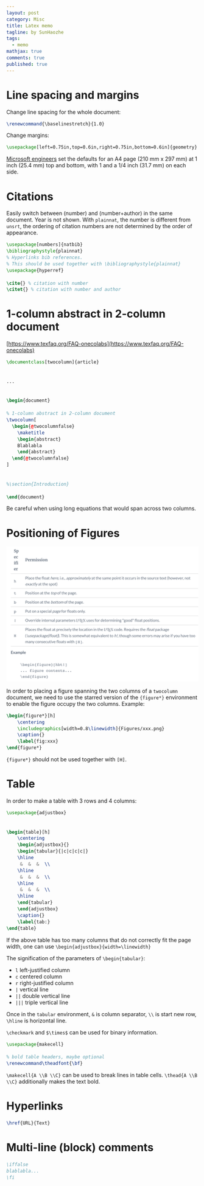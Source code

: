 ```yaml
---
layout: post
category: Misc   
title: Latex memo 
tagline: by SunHaozhe
tags: 
  - memo
mathjax: true
comments: true
published: true
---
```


# Line spacing and margins 

Change line spacing for the whole document:

```latex
\renewcommand{\baselinestretch}{1.0}
```

Change margins:

```latex
\usepackage[left=0.75in,top=0.6in,right=0.75in,bottom=0.6in]{geometry}
```

[Microsoft engineers](http://www.metricationmatters.com/docs/PageBordersInchesORmillimetres.pdf) set the defaults for an A4 page (210 mm x 297 mm) at 1 inch (25.4 mm) top and bottom, with 1 and a 1/4 inch (31.7 mm) on each side. 

# Citations

Easily switch between (number) and (number+author) in the same document. Year is not shown. With `plainnat`, the number is different from `unsrt`, the ordering of citation numbers are not determined by the order of appearance. 

```latex
\usepackage[numbers]{natbib}
\bibliographystyle{plainnat}
% Hyperlinks bib references.
% This should be used together with \bibliographystyle{plainnat}
\usepackage{hyperref}  

\cite{} % citation with number
\citet{} % citation with number and author
```

# 1-column abstract in 2-column document


[https://www.texfaq.org/FAQ-onecolabs](https://www.texfaq.org/FAQ-onecolabs)

```latex
\documentclass[twocolumn]{article}


...


\begin{document}

% 1-column abstract in 2-column document 
\twocolumn[
  \begin{@twocolumnfalse}
    \maketitle
    \begin{abstract}
    Blablabla
    \end{abstract}
  \end{@twocolumnfalse}
]


%\section{Introduction}

\end{document}
```

Be careful when using long equations that would span across two columns. 

# Positioning of Figures

![figure_position_specifiers](/assets/images/blog/figure_position_specifiers.png)


In order to placing a figure spanning the two columns of a `twocolumn` document, we need to use the starred version of the `{figure*}` environment to enable the figure occupy the two columns. Example:

```latex
\begin{figure*}[h]
    \centering
    \includegraphics[width=0.8\linewidth]{Figures/xxx.png}
    \caption{}
    \label{fig:xxx}
\end{figure*}
```

`{figure*}` should not be used together with `[H]`. 


# Table

In order to make a table with 3 rows and 4 columns:

```latex
\usepackage{adjustbox}


\begin{table}[h]
	\centering
	\begin{adjustbox}{}
	\begin{tabular}{|c|c|c|c|}
	\hline
     &  &  &  \\
    \hline
     &  &  &  \\
    \hline
     &  &  &  \\
    \hline
    \end{tabular}
	\end{adjustbox}
	\caption{}
	\label{tab:}
\end{table}
```

If the above table has too many columns that do not correctly fit the page width, one can use `\begin{adjustbox}{width=\linewidth}`

The signification of the parameters of `\begin{tabular}`:

* `l`	left-justified column
* `c`	centered column
* `r`	right-justified column
* `|`	vertical line
* `||`	double vertical line
* `|||` triple vertical line


Once in the `tabular` environment, `&` is column separator, `\\` is start new row, `\hline` is horizontal line.


`\checkmark` and `$\times$` can be used for binary information. 

```latex
\usepackage{makecell}

% bold table headers, maybe optional  
\renewcommand\theadfont{\bf} 
```

`\makecell{A \\B \\C}` can be used to break lines in table cells. `\thead{A \\B \\C}` additionally makes the text bold. 


# Hyperlinks

```latex
\href{URL}{Text}
```


# Multi-line (block) comments 

```latex
\iffalse
blablabla...
\fi
```



